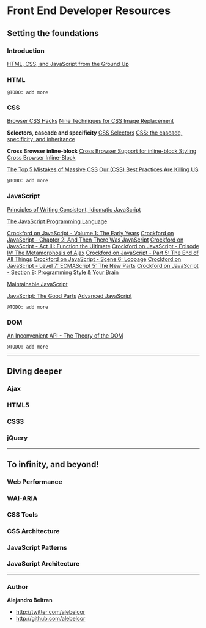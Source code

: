 Front End Developer Resources
=============================

Setting the foundations
-----------------------

### Introduction
<a href="http://code.google.com/edu/submissions/html-css-javascript/#introduction">HTML, CSS, and JavaScript from the Ground Up</a>

### HTML
`@TODO: add more`

### CSS
<a href="http://paulirish.com/2009/browser-specific-css-hacks/">Browser CSS Hacks</a>
<a href="http://css-tricks.com/css-image-replacement/">Nine Techniques for CSS Image Replacement</a>

**Selectors, cascade and specificity**
<a href="http://alebelcor.blogspot.mx/2011/09/css-selectors.html">CSS Selectors</a>
<a href="http://nicolasgallagher.com/css-cascade-specificity-inheritance/">CSS: the cascade, specificity, and inheritance</a>

**Cross Browser inline-block**
<a href="http://foohack.com/2007/11/cross-browser-support-for-inline-block-styling/">Cross Browser Support for inline-block Styling</a>
<a href="http://css-tricks.com/snippets/css/cross-browser-inline-block/">Cross Browser Inline-Block</a>

<a href="http://www.youtube.com/watch?v=j6sAm7CLoCQ">The Top 5 Mistakes of Massive CSS</a>
<a href="http://www.stubbornella.org/content/2011/04/28/our-best-practices-are-killing-us/">Our (CSS) Best Practices Are Killing US</a>

`@TODO: add more`

### JavaScript
<a href="https://github.com/rwldrn/idiomatic.js">Principles of Writing Consistent, Idiomatic JavaScript</a>

<a href="http://www.youtube.com/watch?v=v2ifWcnQs6M">The JavaScript Programming Language</a>

<a href="http://www.youtube.com/watch?v=JxAXlJEmNMg">Crockford on JavaScript - Volume 1: The Early Years</a>
<a href="http://www.youtube.com/watch?v=RO1Wnu-xKoY">Crockford on JavaScript - Chapter 2: And Then There Was JavaScript</a>
<a href="http://www.youtube.com/watch?v=ya4UHuXNygM">Crockford on JavaScript - Act III: Function the Ultimate</a>
<a href="http://www.youtube.com/watch?v=Fv9qT9joc0M">Crockford on JavaScript - Episode IV: The Metamorphosis of Ajax</a>
<a href="http://www.youtube.com/watch?v=47Ceot8yqeI">Crockford on JavaScript - Part 5: The End of All Things</a>
<a href="http://www.youtube.com/watch?v=QgwSUtYSUqA">Crockford on JavaScript - Scene 6: Loopage</a>
<a href="http://www.youtube.com/watch?v=UTEqr0IlFKY">Crockford on JavaScript - Level 7: ECMAScript 5: The New Parts</a>
<a href="http://www.youtube.com/watch?v=taaEzHI9xyY">Crockford on JavaScript - Section 8: Programming Style & Your Brain</a>

<a href="http://www.youtube.com/watch?v=pebHk8S5c6o">Maintainable JavaScript</a>

<a href="http://www.youtube.com/watch?v=hQVTIJBZook">JavaScript: The Good Parts</a>
<a href="http://www.youtube.com/watch?v=DwYPG6vreJg">Advanced JavaScript</a>

`@TODO: add more`

### DOM
<a href="http://www.youtube.com/watch?v=Y2Y0U-2qJMs">An Inconvenient API - The Theory of the DOM</a>

`@TODO: add more`

-------------

Diving deeper
-------------
### Ajax

### HTML5

### CSS3

### jQuery

------------------------

To infinity, and beyond!
------------------------
### Web Performance

### WAI-ARIA

### CSS Tools

### CSS Architecture

### JavaScript Patterns

### JavaScript Architecture

---------------------------

### Author

**Alejandro Beltran**

+ http://twitter.com/alebelcor
+ http://github.com/alebelcor
